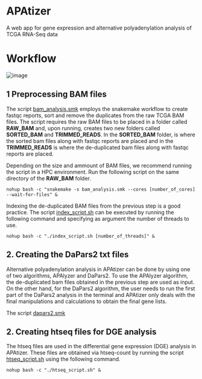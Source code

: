 # APAtizer
A web app for gene expression and alternative polyadenylation analysis of TCGA RNA-Seq data

# Workflow
![image](https://github.com/brss12/APAtizer/assets/121204829/ea7c789d-907a-42bc-b331-94387a9b4325)

## 1 Preprocessing BAM files
The script [bam_analysis.smk](bam_analysis.smk) employs the snakemake workflow to create fastqc reports, sort and remove the duplicates from the raw TCGA BAM files. The script requires the raw BAM files to be placed in a folder called **RAW_BAM** and, upon running, creates two new folders called **SORTED_BAM** and **TRIMMED_READS**. In the **SORTED_BAM** folder, is where the sorted bam files along with fastqc reports are placed and in the **TRIMMED_READS** is where the de-duplicated bam files along with fastqc reports are placed.

Depending on the size and ammount of BAM files, we recommend running the script in a HPC environment. Run the following script on the same directory of the **RAW_BAM** folder. 
```shell
nohup bash -c "snakemake -s bam_analysis.smk --cores [number_of_cores] --wait-for-files" &
```
Indexing the de-duplicated BAM files from the previous step is a good practice. The script [index_script.sh](index_script.sh) can be executed by running the following command and specifying as argument the number of threads to use.
```shell
nohup bash -c "./index_script.sh [number_of_threads]" &
```
## 2. Creating the DaPars2 txt files
Alternative polyadenylation analysis in APAtizer can be done by using one of two algorithms, APAlyzer and DaPars2. To use the APAlyzer algorithm, the de-duplicated bam files obtained in the previous step are used as input. On the other hand, for the DaPars2 algorithm, the user needs to run the first part of the DaPars2 analysis in the terminal and APAtizer only deals with the final manipulations and calculations to obtain the final gene lists.

The script [dapars2.smk](dapars2_files/dapars2.smk)

## 2. Creating htseq files for DGE analysis
The htseq files are used in the differential gene expression (DGE) analysis in APAtizer. These files are obtained via htseq-count by running the script [htseq_script.sh](htseq_script.sh) using the following command.
```shell
nohup bash -c "./htseq_script.sh" &
```
